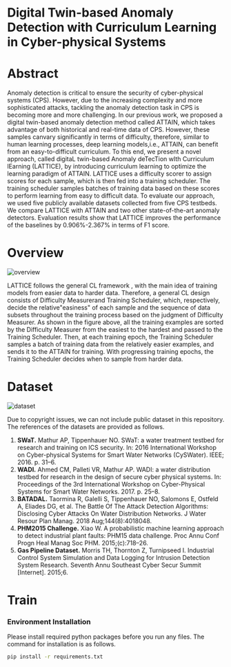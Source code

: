 
# Digital Twin-based Anomaly Detection with Curriculum Learning in Cyber-physical Systems

# Abstract
Anomaly detection is critical to ensure the security of cyber-physical systems (CPS). However, due to the increasing complexity and more sophisticated attacks, tackling the anomaly detection task in CPS is becoming more and more challenging. In our previous work, we proposed a digital twin-based anomaly detection method called ATTAIN, which takes advantage of both historical and real-time data of CPS. However, these samples canvary significantly in terms of difficulty, therefore, similar to human learning processes, deep learning models,i.e., ATTAIN, can benefit from an easy-to-difficult curriculum. To this end, we present a novel approach, called digitaL twin-based Anomaly deTecTion wIth Curriculum lEarning (LATTICE), by introducing curriculum learning to optimize the learning paradigm of ATTAIN. LATTICE uses a difficulty scorer to assign scores for each sample, which is then fed into a training scheduler. The training scheduler samples batches of training data based on these scores to perform learning from easy to difficult data. To evaluate our approach, we used five publicly available datasets collected from five CPS testbeds. We compare LATTICE with ATTAIN and two other state-of-the-art anomaly detectors. Evaluation results show that LATTICE improves the performance of the baselines by 0.906%-2.367% in terms of F1 score.
# Overview
![overview](https://user-images.githubusercontent.com/62027704/141008868-0220f42b-1dcb-4791-9f0a-57fa7b641118.png)

LATTICE follows the general CL framework , with the main idea of training models from easier data to harder data. Therefore, a general CL design consists of Difficulty Measurerand Training Scheduler, which, respectively, decide the relative"easiness" of each sample and the sequence of data subsets throughout the training process based on the judgment of Difficulty Measurer. As shown in the figure above, all the training examples are sorted by the Difficulty Measurer from the easiest to the hardest and passed to the Training Scheduler. Then, at each training epoch, the Training Scheduler samples a batch of training data from the relatively easier examples, and sends it to the ATTAIN for training. With progressing training epochs, the Training Scheduler decides when to sample from harder data. 
# Dataset
![dataset](https://user-images.githubusercontent.com/62027704/141009105-e7cbee65-c6f6-48e6-9ea6-6ff6c2596132.png)

Due to copyright issues, we can not include public dataset in this repository. The references of the datasets are provided as follows.
1. **SWaT.** Mathur AP, Tippenhauer NO. SWaT: a water treatment testbed for research and training on ICS security. In: 2016 International Workshop on Cyber-physical Systems for Smart Water Networks (CySWater). IEEE; 2016. p. 31–6. 
2. **WADI.** Ahmed CM, Palleti VR, Mathur AP. WADI: a water distribution testbed for research in the design of secure cyber physical systems. In: Proceedings of the 3rd International Workshop on Cyber-Physical Systems for Smart Water Networks. 2017. p. 25–8. 
3. **BATADAL.** Taormina R, Galelli S, Tippenhauer NO, Salomons E, Ostfeld A, Eliades DG, et al. The Battle Of The Attack Detection Algorithms: Disclosing Cyber Attacks On Water Distribution Networks. J Water Resour Plan Manag. 2018 Aug;144(8):4018048. 
4. **PHM2015 Challenge.** Xiao W. A probabilistic machine learning approach to detect industrial plant faults: PHM15 data challenge. Proc Annu Conf Progn Heal Manag Soc PHM. 2015;(c):718–26. 
5. **Gas Pipeline Dataset.** Morris TH, Thornton Z, Turnipseed I. Industrial Control System Simulation and Data Logging for Intrusion Detection System Research. Seventh Annu Southeast Cyber Secur Summit [Internet]. 2015;6. 
# Train
### Environment Installation
Please install required python packages before you run any files. The command for installation is as follows.
```bash
pip install -r requirements.txt
```
